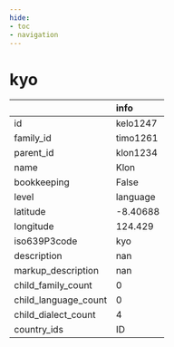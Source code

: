 ```yaml
---
hide:
- toc
- navigation
---
```

# kyo
|                      | info     |
|:---------------------|:---------|
| id                   | kelo1247 |
| family_id            | timo1261 |
| parent_id            | klon1234 |
| name                 | Klon     |
| bookkeeping          | False    |
| level                | language |
| latitude             | -8.40688 |
| longitude            | 124.429  |
| iso639P3code         | kyo      |
| description          | nan      |
| markup_description   | nan      |
| child_family_count   | 0        |
| child_language_count | 0        |
| child_dialect_count  | 4        |
| country_ids          | ID       |